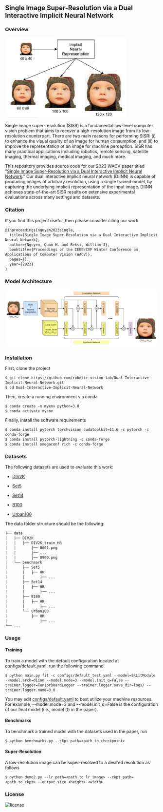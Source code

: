 ## Single Image Super-Resolution via a Dual Interactive Implicit Neural Network

### Overview
<img src="images/overview.png" alt="overview" width="400"/>

Single image super-resolution (SISR) is a fundamental low-level computer vision
problem that aims to recover a high-resolution image from its low-resolution
counterpart. There are two main reasons for performing SISR: (i) to enhance the
visual quality of an image for human consumption, and (ii) to improve the
representation of an image for machine perception. SISR has many practical
applications including robotics, remote sensing, satellite imaging, thermal
imaging, medical imaging, and much more.

This repository provides source code for our 2023 WACV paper titled "[Single
Image Super-Resolution via a Dual Interactive Implicit Neural Network]()." Our
dual interactive implicit neural network (DIINN) is capable of producing images
of arbitrary resolution, using a single trained model, by capturing the
underlying implicit representation of the input image. DIINN achieves
state-of-the-art SISR results on extensive experimental evaluations across many
settings and datasets. 

### Citation
If you find this project useful, then please consider citing our work.

```bibitex
@inproceedings{nguyen2023single,
  title={Single Image Super-Resolution via a Dual Interactive Implicit Neural Network},
  author={Nguyen, Quan H. and Beksi, William J},
  booktitle={Proceedings of the IEEE/CVF Winter Conference on Applications of Computer Vision (WACV)},
  pages={},
  year={2023}
}
```

### Model Architecture
<img src="images/model_architecture.png" alt="model_architecture" width="800"/>

### Installation 
First, clone the project

    $ git clone https://github.com/robotic-vision-lab/Dual-Interactive-Implicit-Neural-Network.git
    $ cd Dual-Interactive-Implicit-Neural-Network

Then, create a running environment via conda

    $ conda create -n myenv python=3.8
    $ conda activate myenv

Finally, install the software requirements

    $ conda install pytorch torchvision cudatoolkit=11.6 -c pytorch -c conda-forge
    $ conda install pytorch-lightning -c conda-forge
    $ conda install omegaconf rich -c conda-forge

### Datasets 
The following datasets are used to evaluate this work:

* [DIV2K](https://data.vision.ee.ethz.ch/cvl/DIV2K/)

* [Set5](http://people.rennes.inria.fr/Aline.Roumy/results/SR_BMVC12.html)

* [Set14](https://sites.google.com/site/romanzeyde/research-interests)

* [B100](https://www2.eecs.berkeley.edu/Research/Projects/CS/vision/bsds/)

* [Urban100](https://github.com/jbhuang0604/SelfExSR)

The data folder structure should be the following:

```
├── data
│   ├── DIV2K
│   │   ├── DIV2K_train_HR
│   │       │── 0001.png
|   |       │── ...
|   |       │── 0900.png
│   └── benchmark
│       ├── Set5
|       |   ├── HR
|       |       ├── ...
|       ├── Set14
|       |   ├── HR
|       |       ├── ...
|       ├── B100
|       |   ├── HR
|       |       ├── ...
|       └── Urban100
|           ├── HR
|               ├── ...
└── ...
```
### Usage

#### Training
To train a model with the default configuration located at
[configs/default.yaml](configs/default.yaml), run the following command 

    $ python main.py fit -c configs/default_test.yaml --model=SRLitModule --model.arch=diinn --model.mode=3 --model.init_q=False --trainer.logger=TensorBoardLogger --trainer.logger.save_dir=logs/ --trainer.logger.name=3_0

You may edit [configs/default.yaml](configs/default.yaml) to best utilize your
machine resources. For example, --model.mode=3 and --model.init_q=False is the
configuration of our final model (i.e., model (f) in the paper).

#### Benchmarks

To benchmark a trained model with the datasets used in the paper, run

    $ python benchmarks.py --ckpt_path=<path_to_checkpoint>

#### Super-Resolution

A low-resolution image can be super-resolved to a desired resolution as follows

    $ python demo2.py --lr_path=<path_to_lr_image> --ckpt_path=<path_to_ckpt> --output_size <height> <width>

### License

[![license](https://img.shields.io/badge/license-Apache%202-blue)](https://github.com/robotic-vision-lab/Dual-Interactive-Implicit-Neural-Network/blob/main/LICENSE)
